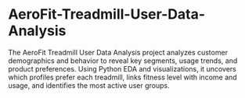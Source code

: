 # AeroFit-Treadmill-User-Data-Analysis
The AeroFit Treadmill User Data Analysis project analyzes customer demographics and behavior to reveal key segments, usage trends, and product preferences. Using Python EDA and visualizations, it uncovers which profiles prefer each treadmill, links fitness level with income and usage, and identifies the most active user groups.
